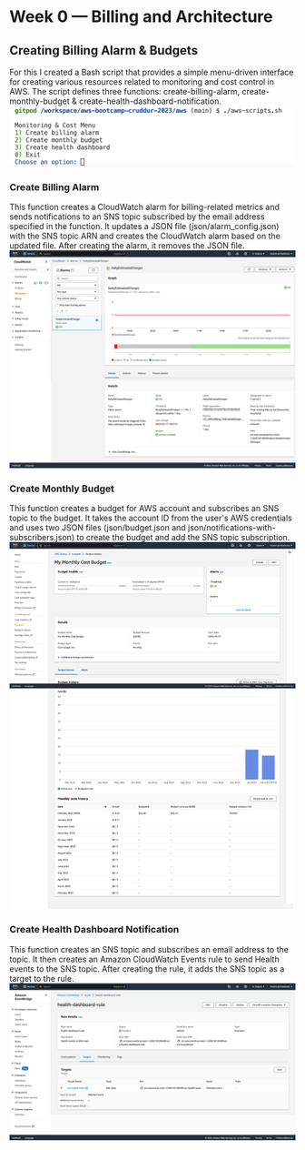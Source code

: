 # Week 0 — Billing and Architecture

## Creating Billing Alarm & Budgets

For this I created a Bash script that provides a simple menu-driven interface for creating various resources related to monitoring and cost control in AWS.
The script defines three functions: create-billing-alarm, create-monthly-budget & create-health-dashboard-notification.
![Monitoring and Cost Menu](_docs/assets/monitoring-cost-menu.png)

### Create Billing Alarm
This function creates a CloudWatch alarm for billing-related metrics and sends notifications to an SNS topic subscribed by the email address specified in the function. It updates a JSON file (json/alarm_config.json) with the SNS topic ARN and creates the CloudWatch alarm based on the updated file. After creating the alarm, it removes the JSON file.
![Billing Alarm](_docs/assets/billing-alarm.png)

### Create Monthly Budget
This function creates a budget for AWS account and subscribes an SNS topic to the budget. It takes the account ID from the user's AWS credentials and uses two JSON files (json/budget.json and json/notifications-with-subscribers.json) to create the budget and add the SNS topic subscription.
![Monthly Budget](_docs/assets/monthly-budget.png)

### Create Health Dashboard Notification
This function creates an SNS topic and subscribes an email address to the topic. It then creates an Amazon CloudWatch Events rule to send Health events to the SNS topic. After creating the rule, it adds the SNS topic as a target to the rule.
![Health Dashboard Notification](_docs/assets/health-dashboard-rule.png)